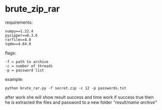 # brute_zip_rar
requirements:

    numpy==1.22.4
    pyzipper==0.3.6
    rarfile==4.0
    tqdm==4.64.0

flags:

    -f = path to archive
    -c = number of threads
    -p = password list

example:
  
    python brute_rar.py -f secret.zip -c 12 -p passwords.txt 

after work she will show result success and time work
if success true then he is extracted the files and password to a new folder "result/*name archive*"
